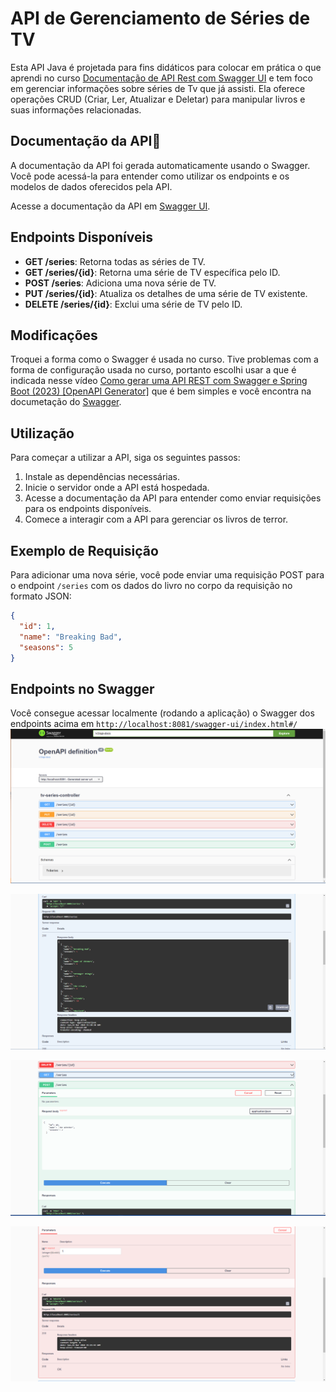 # API de Gerenciamento de Séries de TV

Esta API Java é projetada para fins didáticos para colocar em prática o que aprendi no curso [Documentação de API Rest com Swagger UI](https://www.jdevtreinamento.com.br/) e tem foco em
gerenciar informações sobre séries de Tv que já assisti. Ela oferece operações CRUD (Criar, Ler, Atualizar e Deletar) para manipular livros e suas informações relacionadas.

## Documentação da API🤖

A documentação da API foi gerada automaticamente usando o Swagger. Você pode acessá-la para entender como utilizar os endpoints e os modelos de dados oferecidos pela API.

Acesse a documentação da API em [Swagger UI]([url_da_documentação_swagger](https://swagger.io/solutions/api-documentation/)).

## Endpoints Disponíveis

- **GET /series**: Retorna todas as séries de TV.
- **GET /series/{id}**: Retorna uma série de TV específica pelo ID.
- **POST /series**: Adiciona uma nova série de TV.
- **PUT /series/{id}**:  Atualiza os detalhes de uma série de TV existente.
- **DELETE /series/{id}**:  Exclui uma série de TV pelo ID.

## Modificações

Troquei a forma como o Swagger é usada no curso. Tive problemas com a forma de configuração usada no curso, portanto escolhi
usar a que é indicada nesse vídeo [Como gerar uma API REST com Swagger e Spring Boot (2023) [OpenAPI Generator]](https://www.youtube.com/watch?v=zmfCS1E7oeI&ab_channel=Devertelo)
que é bem simples e você encontra na documetação do [Swagger](https://swagger.io/).

## Utilização

Para começar a utilizar a API, siga os seguintes passos:

1. Instale as dependências necessárias.
2. Inicie o servidor onde a API está hospedada.
3. Acesse a documentação da API para entender como enviar requisições para os endpoints disponíveis.
4. Comece a interagir com a API para gerenciar os livros de terror.

## Exemplo de Requisição

Para adicionar uma nova série, você pode enviar uma requisição POST para o endpoint `/series` com os dados do livro no corpo da requisição no formato JSON:

```json
{
  "id": 1,
  "name": "Breaking Bad",
  "seasons": 5
}

```
## Endpoints no Swagger

Você consegue acessar localmente (rodando a aplicação) o Swagger dos endpoints acima em `http://localhost:8081/swagger-ui/index.html#/`
![img.png](img.png)

![img_1.png](img_1.png)

![img_2.png](img_2.png)

![img_3.png](img_3.png)